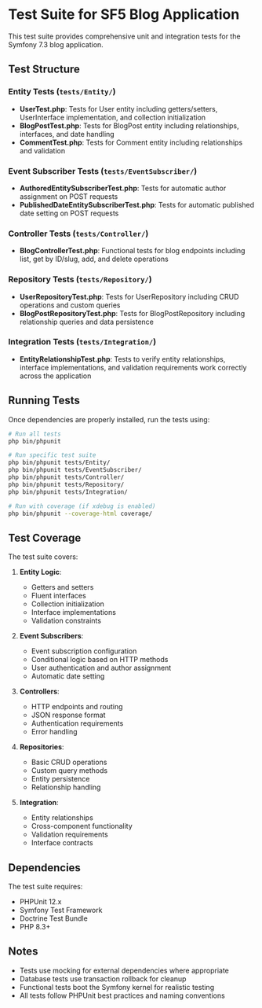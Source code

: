 # Test Suite for SF5 Blog Application

This test suite provides comprehensive unit and integration tests for the Symfony 7.3 blog application.

## Test Structure

### Entity Tests (`tests/Entity/`)
- **UserTest.php**: Tests for User entity including getters/setters, UserInterface implementation, and collection initialization
- **BlogPostTest.php**: Tests for BlogPost entity including relationships, interfaces, and date handling
- **CommentTest.php**: Tests for Comment entity including relationships and validation

### Event Subscriber Tests (`tests/EventSubscriber/`)
- **AuthoredEntitySubscriberTest.php**: Tests for automatic author assignment on POST requests
- **PublishedDateEntitySubscriberTest.php**: Tests for automatic published date setting on POST requests

### Controller Tests (`tests/Controller/`)
- **BlogControllerTest.php**: Functional tests for blog endpoints including list, get by ID/slug, add, and delete operations

### Repository Tests (`tests/Repository/`)
- **UserRepositoryTest.php**: Tests for UserRepository including CRUD operations and custom queries
- **BlogPostRepositoryTest.php**: Tests for BlogPostRepository including relationship queries and data persistence

### Integration Tests (`tests/Integration/`)
- **EntityRelationshipTest.php**: Tests to verify entity relationships, interface implementations, and validation requirements work correctly across the application

## Running Tests

Once dependencies are properly installed, run the tests using:

```bash
# Run all tests
php bin/phpunit

# Run specific test suite
php bin/phpunit tests/Entity/
php bin/phpunit tests/EventSubscriber/
php bin/phpunit tests/Controller/
php bin/phpunit tests/Repository/
php bin/phpunit tests/Integration/

# Run with coverage (if xdebug is enabled)
php bin/phpunit --coverage-html coverage/
```

## Test Coverage

The test suite covers:

1. **Entity Logic**:
   - Getters and setters
   - Fluent interfaces
   - Collection initialization
   - Interface implementations
   - Validation constraints

2. **Event Subscribers**:
   - Event subscription configuration
   - Conditional logic based on HTTP methods
   - User authentication and author assignment
   - Automatic date setting

3. **Controllers**:
   - HTTP endpoints and routing
   - JSON response format
   - Authentication requirements
   - Error handling

4. **Repositories**:
   - Basic CRUD operations
   - Custom query methods
   - Entity persistence
   - Relationship handling

5. **Integration**:
   - Entity relationships
   - Cross-component functionality
   - Validation requirements
   - Interface contracts

## Dependencies

The test suite requires:
- PHPUnit 12.x
- Symfony Test Framework
- Doctrine Test Bundle
- PHP 8.3+

## Notes

- Tests use mocking for external dependencies where appropriate
- Database tests use transaction rollback for cleanup
- Functional tests boot the Symfony kernel for realistic testing
- All tests follow PHPUnit best practices and naming conventions